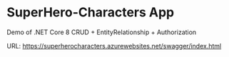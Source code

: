 # SuperHero-Characters App

Demo of .NET Core 8 CRUD + EntityRelationship + Authorization

URL: https://superherocharacters.azurewebsites.net/swagger/index.html
